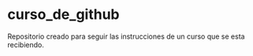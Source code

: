 # curso_de_github
Repositorio creado para seguir las instrucciones de un curso que se esta recibiendo. 
